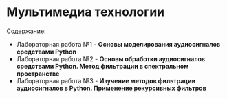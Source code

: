 # Мультимедиа технологии

Содержание:
 * Лабораторная работа №1 - **Основы моделирования аудиосигналов средствами Python**
 * Лабораторная работа №2 - **Основы обработки аудиосигналов средствами Python. Метод фильтрации в спектральном пространстве**
 * Лабораторная работа №3 - **Изучение методов фильтрации аудиосигналов в Python. Применение рекурсивных фильтров**